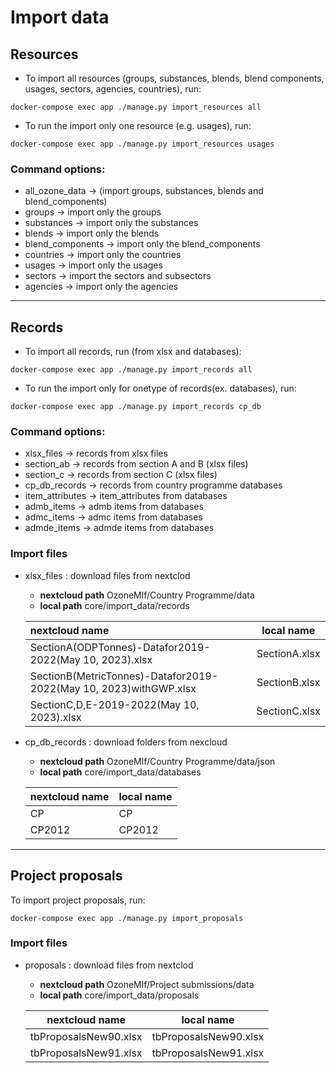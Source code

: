 # Import data

## Resources

- To import all resources (groups, substances, blends, blend components, usages, 
    sectors, agencies, countries), run:
```shell
docker-compose exec app ./manage.py import_resources all
```

- To run the import only one resource (e.g. usages), run:
```shell
docker-compose exec app ./manage.py import_resources usages
```

### Command options:
- all_ozone_data -> (import groups, substances, blends and blend_components)
- groups -> import only the groups
- substances -> import only the substances
- blends -> import only the blends
- blend_components -> import only the blend_components
- countries -> import only the countries
- usages -> import only the usages
- sectors -> import the sectors and subsectors
- agencies -> import only the agencies

---

## Records
- To import all records, run (from xlsx and databases):
```shell
docker-compose exec app ./manage.py import_records all
```
- To run the import only for onetype of records(ex. databases), run:
```shell
docker-compose exec app ./manage.py import_records cp_db
```
### Command options:
- xlsx_files -> records from xlsx files
- section_ab -> records from section A and B (xlsx files)
- section_c -> records from section C (xlsx files)
- cp_db_records -> records from country programme databases
- item_attributes -> item_attributes from databases
- admb_items -> admb items from databases
- admc_items -> admc items from databases
- admde_items -> admde items from databases

### Import files

- xlsx_files
: download files from nextclod
    - **nextcloud path** OzoneMlf/Country Programme/data
    - **local path** core/import_data/records

    |nextcloud name | local name |
    | :----    | :----:  |
    | SectionA(ODPTonnes)-Datafor2019-2022(May 10, 2023).xlsx | SectionA.xlsx |
    | SectionB(MetricTonnes)-Datafor2019-2022(May 10, 2023)withGWP.xlsx | SectionB.xlsx |
    | SectionC,D,E-2019-2022(May 10, 2023).xlsx | SectionC.xlsx |

- cp_db_records
: download folders from nexcloud
    - **nextcloud path** OzoneMlf/Country Programme/data/json
    - **local path** core/import_data/databases

    |nextcloud name | local name |
    | :----    | :----  |
    | CP | CP |
    | CP2012 | CP2012 |


---

## Project proposals
To import project proposals, run:
```shell
docker-compose exec app ./manage.py import_proposals
```

### Import files

- proposals
: download files from nextclod
    - **nextcloud path** OzoneMlf/Project submissions/data
    - **local path** core/import_data/proposals

    |nextcloud name | local name |
    | :----:    | :----:  |
    | tbProposalsNew90.xlsx | tbProposalsNew90.xlsx |
    | tbProposalsNew91.xlsx | tbProposalsNew91.xlsx |
